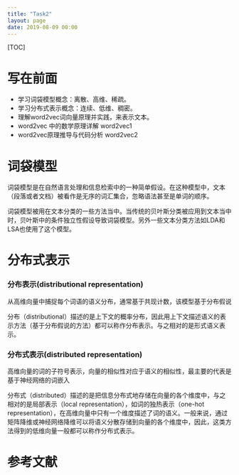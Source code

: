 ```yaml
---
title: "Task2"
layout: page
date: 2019-08-09 00:00
---
```

[TOC]

# 写在前面
- 学习词袋模型概念：离散、高维、稀疏。
- 学习分布式表示概念：连续、低维、稠密。
- 理解word2vec词向量原理并实践，来表示文本。
- word2vec 中的数学原理详解  word2vec1 
- word2vec原理推导与代码分析  word2vec2

# 词袋模型
词袋模型是在自然语言处理和信息检索中的一种简单假设。在这种模型中，文本（段落或者文档）被看作是无序的词汇集合，忽略语法甚至是单词的顺序。

词袋模型被用在文本分类的一些方法当中。当传统的贝叶斯分类被应用到文本当中时，贝叶斯中的条件独立性假设导致词袋模型。另外一些文本分类方法如LDA和LSA也使用了这个模型。

# 分布式表示
### 分布表示(distributional representation)
从高维向量中捕捉每个词语的语义分布，通常基于共现计数，该模型基于分布假说

分布（distributional）描述的是上下文的概率分布，因此用上下文描述语义的表示方法（基于分布假说的方法）都可以称作分布表示。与之相对的是形式语义表示。

### 分布式表示(distributed representation)
高维向量的词的子符号表示，向量的相似性对应于语义的相似性，最主要的代表是基于神经网络的词嵌入

分布式（distributed）描述的是把信息分布式地存储在向量的各个维度中，与之相对的是局部表示（local representation），如词的独热表示（one-hot representation），在高维向量中只有一个维度描述了词的语义。一般来说，通过矩阵降维或神经网络降维可以将语义分散存储到向量的各个维度中，因此，这类方法得到的低维向量一般都可以称作分布式表示。








# 参考文献